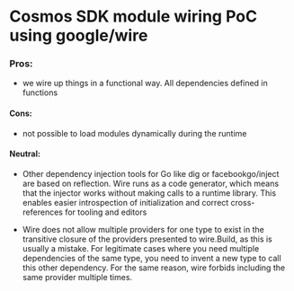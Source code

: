 # Cosmos SDK module wiring PoC using google/wire

### Pros:
* we wire up things in a functional way. All dependencies defined in functions

#### Cons:
* not possible to load modules dynamically during the runtime


#### Neutral:
+ Other dependency injection tools for Go like dig or facebookgo/inject are based on reflection. Wire runs as a code generator, which means that the injector works without making calls to a runtime library. This enables easier introspection of initialization and correct cross-references for tooling and editors

+ Wire does not allow multiple providers for one type to exist in the transitive closure of the providers presented to wire.Build, as this is usually a mistake. For legitimate cases where you need multiple dependencies of the same type, you need to invent a new type to call this other dependency.
For the same reason, wire forbids including the same provider multiple times.
